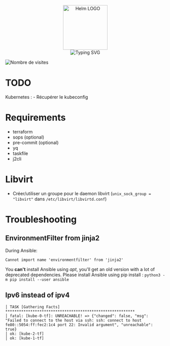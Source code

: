 <p align="center">
    <img src="https://avatars.githubusercontent.com/u/82603435?v=4" width="140px" alt="Helm LOGO"/>
    <br>
    <img src="https://readme-typing-svg.herokuapp.com?font=Fira+Code&pause=1000&center=true&vCenter=true&width=435&lines=GitOps;deployer-un-k3s;deployer-un-pfsense;deployer-un-proxmox" alt="Typing SVG" />
</p>

![Nombre de visites](https://visitor-badge.deta.dev/badge?page_id=qjoly.gitops)

# TODO

Kubernetes :
    - Récupérer le kubeconfig

# Requirements
- terraform
- sops (optional)
- pre-commit (optional)
- yq 
- taskfile
- j2cli

# Libvirt

- Créer/utiliser un groupe pour le daemon libvirt (`unix_sock_group = "libvirt"` dans `/etc/libvirt/libvirtd.conf`)


# Troubleshooting

## EnvironmentFilter from jinja2
During Ansible:
```
Cannot import name 'environmentfilter' from 'jinja2'
```
You **can't** install Ansible using *apt*, you'll get an old version with a lot of deprecated dependencies. Please install Ansible using pip install : 
`python3 -m pip install --user ansible`


## Ipv6 instead of ipv4
```
│ TASK [Gathering Facts] *********************************************************
│ fatal: [kube-0-tf]: UNREACHABLE! => {"changed": false, "msg": "Failed to connect to the host via ssh: ssh: connect to host fe80::5054:ff:fec2:1c4 port 22: Invalid argument", "unreachable": true}
│ ok: [kube-2-tf]
│ ok: [kube-1-tf]
```